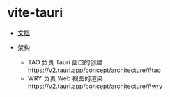 # vite-tauri

- [文档](https://v2.tauri.app/zh-cn/start/frontend/)

- 架构
    - TAO 负责 Tauri 窗口的创建<https://v2.tauri.app/concept/architecture/#tao>
    - WRY 负责 Web 视图的渲染<https://v2.tauri.app/concept/architecture/#wry>
